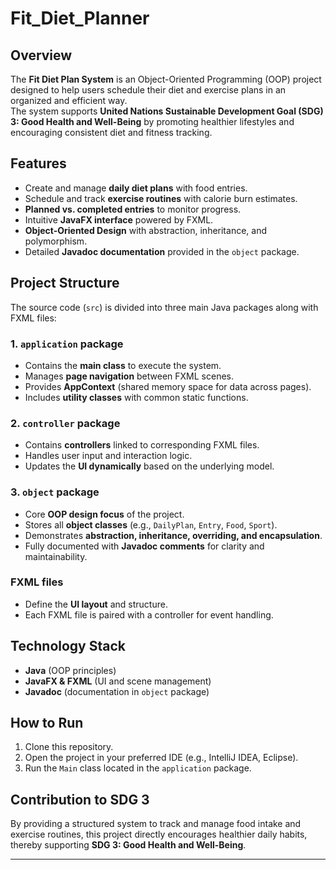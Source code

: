 # Fit_Diet_Planner

## Overview
The **Fit Diet Plan System** is an Object-Oriented Programming (OOP) project designed to help users schedule their diet and exercise plans in an organized and efficient way.  
The system supports **United Nations Sustainable Development Goal (SDG) 3: Good Health and Well-Being** by promoting healthier lifestyles and encouraging consistent diet and fitness tracking.

## Features
- Create and manage **daily diet plans** with food entries.  
- Schedule and track **exercise routines** with calorie burn estimates.  
- **Planned vs. completed entries** to monitor progress.  
- Intuitive **JavaFX interface** powered by FXML.  
- **Object-Oriented Design** with abstraction, inheritance, and polymorphism.  
- Detailed **Javadoc documentation** provided in the `object` package.  

## Project Structure
The source code (`src`) is divided into three main Java packages along with FXML files:

### 1. `application` package
- Contains the **main class** to execute the system.  
- Manages **page navigation** between FXML scenes.  
- Provides **AppContext** (shared memory space for data across pages).  
- Includes **utility classes** with common static functions.  

### 2. `controller` package
- Contains **controllers** linked to corresponding FXML files.  
- Handles user input and interaction logic.  
- Updates the **UI dynamically** based on the underlying model.  

### 3. `object` package
- Core **OOP design focus** of the project.  
- Stores all **object classes** (e.g., `DailyPlan`, `Entry`, `Food`, `Sport`).  
- Demonstrates **abstraction, inheritance, overriding, and encapsulation**.  
- Fully documented with **Javadoc comments** for clarity and maintainability.  

### FXML files
- Define the **UI layout** and structure.  
- Each FXML file is paired with a controller for event handling.  

## Technology Stack
- **Java** (OOP principles)  
- **JavaFX & FXML** (UI and scene management)  
- **Javadoc** (documentation in `object` package)  

## How to Run
1. Clone this repository.  
2. Open the project in your preferred IDE (e.g., IntelliJ IDEA, Eclipse).  
3. Run the `Main` class located in the `application` package.  

## Contribution to SDG 3
By providing a structured system to track and manage food intake and exercise routines, this project directly encourages healthier daily habits, thereby supporting **SDG 3: Good Health and Well-Being**.

---
